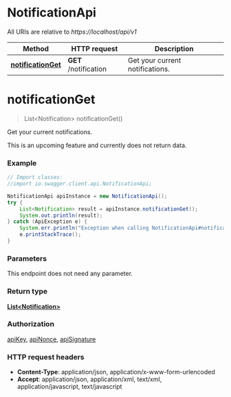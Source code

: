 # NotificationApi

All URIs are relative to *https://localhost/api/v1*

Method | HTTP request | Description
------------- | ------------- | -------------
[**notificationGet**](NotificationApi.md#notificationGet) | **GET** /notification | Get your current notifications.


<a name="notificationGet"></a>
# **notificationGet**
> List&lt;Notification&gt; notificationGet()

Get your current notifications.

This is an upcoming feature and currently does not return data.

### Example
```java
// Import classes:
//import io.swagger.client.api.NotificationApi;

NotificationApi apiInstance = new NotificationApi();
try {
    List<Notification> result = apiInstance.notificationGet();
    System.out.println(result);
} catch (ApiException e) {
    System.err.println("Exception when calling NotificationApi#notificationGet");
    e.printStackTrace();
}
```

### Parameters
This endpoint does not need any parameter.

### Return type

[**List&lt;Notification&gt;**](Notification.md)

### Authorization

[apiKey](../README.md#apiKey), [apiNonce](../README.md#apiNonce), [apiSignature](../README.md#apiSignature)

### HTTP request headers

 - **Content-Type**: application/json, application/x-www-form-urlencoded
 - **Accept**: application/json, application/xml, text/xml, application/javascript, text/javascript

